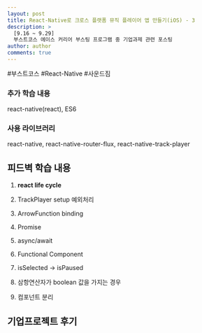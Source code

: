 ```yaml
---
layout: post
title: React-Native로 크로스 플랫폼 뮤직 플레이어 앱 만들기(iOS) - 3
description: >
  [9.16 ~ 9.29]
  부스트코스 에이스 커리어 부스팅 프로그램 중 기업과제 관련 포스팅
author: author
comments: true
---
```

\#부스트코스 \#React-Native \#사운드짐

### 추가 학습 내용
react-native(react), ES6
### 사용 라이브러리
react-native, react-native-router-flux, react-native-track-player


## 피드벽 학습 내용
1. <b>react life cycle</b>


1. TrackPlayer setup 예외처리


1. ArrowFunction binding


1. Promise


1. async/await


1. Functional Component


1. isSelected -> isPaused


1. 삼항연산자가 boolean 값을 가지는 경우


1. 컴포넌트 분리

## 기업프로젝트 후기
